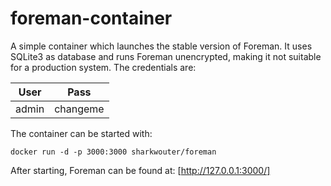 # foreman-container
A simple container which launches the stable version of Foreman. It uses SQLite3 as database and runs Foreman unencrypted, making it not suitable for a production system. The credentials are:

| User  | Pass     |
|-------|----------|
| admin | changeme |

The container can be started with:
```
docker run -d -p 3000:3000 sharkwouter/foreman
```
After starting, Foreman can be found at: [http://127.0.0.1:3000/]
